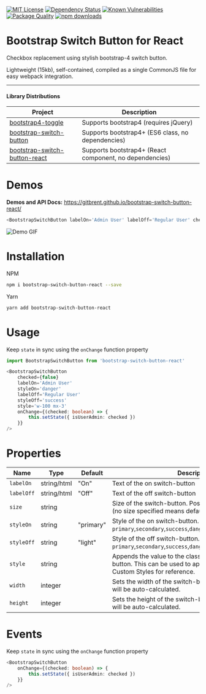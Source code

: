 [![MIT License](https://img.shields.io/github/license/gitbrent/bootstrap-switch-button-react.svg)](https://github.com/gitbrent/bootstrap-switch-button-react/blob/master/LICENSE)  [![Dependency Status](https://david-dm.org/gitbrent/bootstrap-switch-button-react/status.svg)](https://david-dm.org/gitbrent/bootstrap-switch-button-react)  [![Known Vulnerabilities](https://snyk.io/test/npm/bootstrap-switch-button-react/badge.svg)](https://snyk.io/test/npm/bootstrap-switch-button-react)  [![Package Quality](https://npm.packagequality.com/shield/bootstrap-switch-button-react.svg)](https://packagequality.com/#?package=bootstrap-switch-button-react)  [![npm downloads](https://img.shields.io/npm/dm/bootstrap-switch-button-react.svg)](https://www.npmjs.com/package/bootstrap-switch-button-react)

# Bootstrap Switch Button for React

Checkbox replacement using stylish bootstrap-4 switch button.

Lightweight (15kb), self-contained, compiled as a single CommonJS file for easy webpack integration.

**************************************************************************************************

#### Library Distributions
Project                                                                                    |Description
-------------------------------------------------------------------------------------------|-------------------------------------------------------
[bootstrap4-toggle](https://github.com/gitbrent/bootstrap4-toggle)                         | Supports bootstrap4 (requires jQuery)
[bootstrap-switch-button](https://github.com/gitbrent/bootstrap-switch-button)             | Supports bootstrap4+ (ES6 class, no dependencies)
[bootstrap-switch-button-react](https://github.com/gitbrent/bootstrap-switch-button-react) | Supports bootstrap4+ (React component, no dependencies)

# Demos
**Demos and API Docs:** https://gitbrent.github.io/bootstrap-switch-button-react/  

```typescript
<BootstrapSwitchButton labelOn='Admin User' labelOff='Regular User' checked={false}/>
```

![Demo GIF](https://github.com/gitbrent/bootstrap-switch-button-react/blob/master/img/demo.gif?raw=true)


# Installation
NPM
```bash
npm i bootstrap-switch-button-react --save
```
Yarn
```bash
yarn add bootstrap-switch-button-react
```

# Usage
Keep `state` in sync using the `onChange` function property

```typescript
import BootstrapSwitchButton from 'bootstrap-switch-button-react'

<BootstrapSwitchButton
    checked={false}
    labelOn='Admin User'
    styleOn='danger'
    labelOff='Regular User'
    styleOff='success'
    style='w-100 mx-3'
    onChange={(checked: boolean) => {
        this.setState({ isUserAdmin: checked })
    }}
/>
```


# Properties
Name       |Type        |Default   |Description                 |
-----------|------------|----------|----------------------------|
`labelOn`  |string/html |"On"      |Text of the on switch-button
`labelOff` |string/html |"Off"     |Text of the off switch-button
`size`     |string      |          |Size of the switch-button. Possible values are: `xs`, `sm`, `lg` (no size specified means default bootstrap size).
`styleOn`  |string      |"primary" |Style of the on switch-button. Possible values are: `primary`,`secondary`,`success`,`danger`,`warning`,`info`,`light`,`dark`
`styleOff` |string      |"light"   |Style of the off switch-button. Possible values are: `primary`,`secondary`,`success`,`danger`,`warning`,`info`,`light`,`dark`
`style`    |string      |          |Appends the value to the class attribute of the switch-button. This can be used to apply custom styles. Refer to Custom Styles for reference.
`width`    |integer     |     |Sets the width of the switch-button. if set to *null*, width will be auto-calculated.
`height`   |integer     |     |Sets the height of the switch-button. if set to *null*, height will be auto-calculated.


# Events
Keep `state` in sync using the `onChange` function property

```typescript
<BootstrapSwitchButton
    onChange={(checked: boolean) => {
        this.setState({ isUserAdmin: checked })
    }}
/>
```
